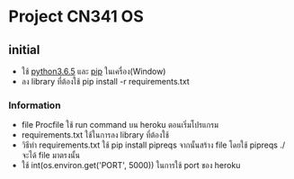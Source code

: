 # Project CN341 OS

## initial

- ใช้ [python3.6.5](https://www.python.org/ftp/python/3.6.5/python-3.6.5-amd64.exe) และ [pip](https://pip.pypa.io/en/stable/installing/#do-i-need-to-install-pip) ในเครื่อง(Window)
- ลง library ที่ต้องใช้ pip install -r requirements.txt

### Information

- file Procfile ใช้ run command บน heroku ตอนเริ่มโปรแกรม
- requirements.txt ใช้ในการลง library ที่ต้องใช้
- วิธีทำ requirements.txt ใช้ pip install pipreqs จากนั้นสร้าง file โดยใช้ pipreqs ./ จะได้ file มาตรงนั้น
- ใช้ int(os.environ.get('PORT', 5000)) ในการใช้ port ของ heroku
